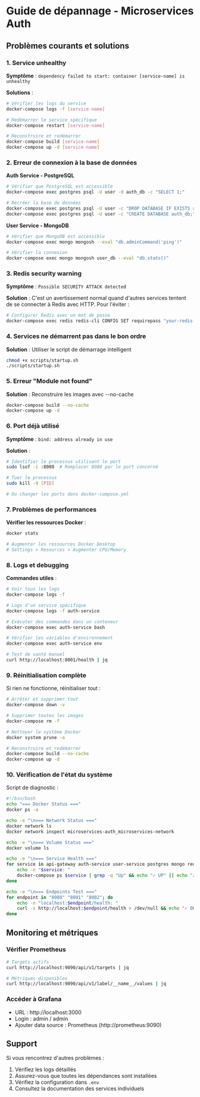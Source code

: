 # Guide de dépannage - Microservices Auth

## Problèmes courants et solutions

### 1. Service unhealthy

**Symptôme** : `dependency failed to start: container [service-name] is unhealthy`

**Solutions** :

```bash
# Vérifier les logs du service
docker-compose logs -f [service-name]

# Redémarrer le service spécifique
docker-compose restart [service-name]

# Reconstruire et redémarrer
docker-compose build [service-name]
docker-compose up -d [service-name]
```

### 2. Erreur de connexion à la base de données

**Auth Service - PostgreSQL**
```bash
# Vérifier que PostgreSQL est accessible
docker-compose exec postgres psql -U user -d auth_db -c "SELECT 1;"

# Recréer la base de données
docker-compose exec postgres psql -U user -c "DROP DATABASE IF EXISTS auth_db;"
docker-compose exec postgres psql -U user -c "CREATE DATABASE auth_db;"
```

**User Service - MongoDB**
```bash
# Vérifier que MongoDB est accessible
docker-compose exec mongo mongosh --eval "db.adminCommand('ping')"

# Vérifier la connexion
docker-compose exec mongo mongosh user_db --eval "db.stats()"
```

### 3. Redis security warning

**Symptôme** : `Possible SECURITY ATTACK detected`

**Solution** : C'est un avertissement normal quand d'autres services tentent de se connecter à Redis avec HTTP. Pour l'éviter :

```bash
# Configurer Redis avec un mot de passe
docker-compose exec redis redis-cli CONFIG SET requirepass "your-redis-password"
```

### 4. Services ne démarrent pas dans le bon ordre

**Solution** : Utiliser le script de démarrage intelligent

```bash
chmod +x scripts/startup.sh
./scripts/startup.sh
```

### 5. Erreur "Module not found"

**Solution** : Reconstruire les images avec --no-cache

```bash
docker-compose build --no-cache
docker-compose up -d
```

### 6. Port déjà utilisé

**Symptôme** : `bind: address already in use`

**Solution** :
```bash
# Identifier le processus utilisant le port
sudo lsof -i :8080  # Remplacer 8080 par le port concerné

# Tuer le processus
sudo kill -9 [PID]

# Ou changer les ports dans docker-compose.yml
```

### 7. Problèmes de performances

**Vérifier les ressources Docker** :
```bash
docker stats

# Augmenter les ressources Docker Desktop
# Settings > Resources > Augmenter CPU/Memory
```

### 8. Logs et debugging

**Commandes utiles** :

```bash
# Voir tous les logs
docker-compose logs -f

# Logs d'un service spécifique
docker-compose logs -f auth-service

# Exécuter des commandes dans un conteneur
docker-compose exec auth-service bash

# Vérifier les variables d'environnement
docker-compose exec auth-service env

# Test de santé manuel
curl http://localhost:8001/health | jq
```

### 9. Réinitialisation complète

Si rien ne fonctionne, réinitialiser tout :

```bash
# Arrêter et supprimer tout
docker-compose down -v

# Supprimer toutes les images
docker-compose rm -f

# Nettoyer le système Docker
docker system prune -a

# Reconstruire et redémarrer
docker-compose build --no-cache
docker-compose up -d
```

### 10. Vérification de l'état du système

Script de diagnostic :

```bash
#!/bin/bash
echo "=== Docker Status ==="
docker ps -a

echo -e "\n=== Network Status ==="
docker network ls
docker network inspect microservices-auth_microservices-network

echo -e "\n=== Volume Status ==="
docker volume ls

echo -e "\n=== Service Health ==="
for service in api-gateway auth-service user-service postgres mongo redis; do
    echo -n "$service: "
    docker-compose ps $service | grep -q "Up" && echo "✓ UP" || echo "✗ DOWN"
done

echo -e "\n=== Endpoints Test ==="
for endpoint in "8080" "8001" "8002"; do
    echo -n "localhost:$endpoint/health: "
    curl -s http://localhost:$endpoint/health > /dev/null && echo "✓ OK" || echo "✗ FAIL"
done
```

## Monitoring et métriques

### Vérifier Prometheus
```bash
# Targets actifs
curl http://localhost:9090/api/v1/targets | jq

# Métriques disponibles
curl http://localhost:9090/api/v1/label/__name__/values | jq
```

### Accéder à Grafana
- URL : http://localhost:3000
- Login : admin / admin
- Ajouter data source : Prometheus (http://prometheus:9090)

## Support

Si vous rencontrez d'autres problèmes :

1. Vérifiez les logs détaillés
2. Assurez-vous que toutes les dépendances sont installées
3. Vérifiez la configuration dans `.env`
4. Consultez la documentation des services individuels
